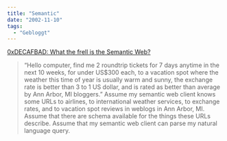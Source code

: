 ```yaml
---
title: "Semantic"
date: "2002-11-10"
tags:
  - "Gebloggt"
---
```


[0xDECAFBAD: What the frell is the Semantic Web?](https://web.archive.org/web/20030413073218/http://www.decafbad.com/news_archives/000315.phtml "0xDECAFBAD: What the frell is the Semantic Web [en-us]")

> “Hello computer, find me 2 roundtrip tickets for 7 days anytime in the next 10 weeks, for under US$300 each, to a vacation spot where the weather this time of year is usually warm and sunny, the exchange rate is better than 3 to 1 US dollar, and is rated as better than average by Ann Arbor, MI bloggers.”
> Assume my semantic web client knows some URLs to airlines, to international weather services, to exchange rates, and to vacation spot reviews in weblogs in Ann Arbor, MI. Assume that there are schema available for the things these URLs describe. Assume that my semantic web client can parse my natural language query.
